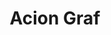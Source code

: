 ---
title: "Acion Graf"
url: /ciudad-autonoma-de-buenos-aires/acion-graf/
shop: material de oficina
---